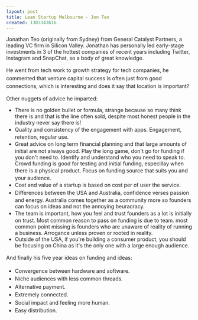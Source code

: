 ```yaml
---
layout: post
title: Lean Startup Melbourne - Jon Teo
created: 1383343616
---
```



Jonathan Teo (originally from Sydney) from General Catalyst Partners, a leading VC firm in Silicon Valley. Jonathan has personally led early-stage investments in 3 of the hottest companies of recent years including Twitter, Instagram and SnapChat, so a body of great knowledge.

<span style="line-height: 1.538em;">He went from tech work to growth strategy for tech companies, he commented that venture capital success is often just from good connections, which is interesting and does it say that location is important?&nbsp;</span><p class="p2">Other nuggets of advice he imparted:<ul><li class="p1"><span class="s1">There is no golden bullet or formula, strange because so many think there is and that is the line often sold, despite most honest people in the industry never say there is!&nbsp;</span></li><li class="p1"><span style="line-height: 1.538em;">Quality and consistency of the engagement with apps. Engagement, retention, regular use.&nbsp;</span></li><li class="p1"><span style="line-height: 1.538em;">Great advice on long term financial planning and that large amounts of initial are not always good. Play the long game, don&#39;t go for funding if you don&#39;t need to. Identify and understand who you need to speak to. Crowd funding is good for testing and initial funding, especillay when there is a physical product.&nbsp;</span><span style="line-height: 1.538em;">Focus on funding source that suits you and your audience.&nbsp;</span></li><li class="p1"><span style="line-height: 1.538em;">Cost and value of a startup is based on cost per of user the service.&nbsp;</span></li><li class="p1"><span style="line-height: 1.538em;">Differences between the USA and Australia, confidence verses passion and energy. Australia comes together as a community more so founders can focus on ideas and not the annoying beuracracy.&nbsp;</span></li><li class="p1"><span style="line-height: 1.538em;">The team is important, how you feel and trust founders as a lot is initially on trust. Most common reason to pass on funding is due to team. most common point missing is founders who are unaware of reality of running a business. Arrogance unless proven or rooted in reality.&nbsp;</span></li><li class="p1">Outside of the USA, if you&#39;re building a consumer product, you should be focusing on China as it&#39;s the only one with a large enough audience.&nbsp;</li></ul><p class="p1"><span style="line-height: 1.538em;">​And finally his f</span><span style="line-height: 1.538em;">ive year ideas on funding and ideas:</span><ul><li class="p1"><span style="line-height: 1.538em;">Convergence between hardware and software.</span></li><li class="p1"><span style="line-height: 1.538em;">Niche audiences with less common threads.</span></li><li class="p1"><span style="line-height: 1.538em;">Alternative payment.</span></li><li class="p1"><span style="line-height: 1.538em;">Extremely connected.</span></li><li class="p1"><span style="line-height: 1.538em;">Social impact and feeling more human.</span></li><li class="p1"><span style="line-height: 1.538em;">Easy distribution.&nbsp;</span></li></ul>
